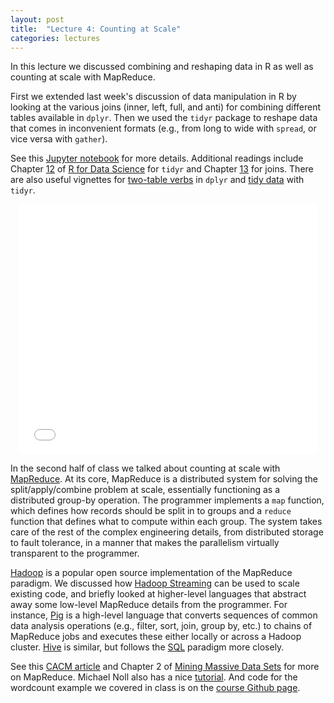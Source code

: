 ```yaml
---
layout: post
title:  "Lecture 4: Counting at Scale"
categories: lectures
---
```


In this lecture we discussed combining and reshaping data in R as well as counting at scale with MapReduce.

First we extended last week's discussion of data manipulation in R by looking at the various joins (inner, left, full, and anti) for combining different tables available in `dplyr`.
Then we used the `tidyr` package to reshape data that comes in inconvenient formats (e.g., from long to wide with `spread`, or vice versa with `gather`).

See this [Jupyter notebook](https://github.com/jhofman/msd2017/blob/master/lectures/lecture_4/combine_and_reshape_in_r.ipynb) for more details.
Additional readings include Chapter [12](http://r4ds.had.co.nz/tidy-data.html) of [R for Data Science](http://r4ds.had.co.nz/) for `tidyr` and Chapter [13](http://r4ds.had.co.nz/relational-data.html) for joins.
There are also useful vignettes for [two-table verbs](https://cran.r-project.org/web/packages/dplyr/vignettes/two-table.html) in `dplyr` and [tidy data](https://cran.r-project.org/web/packages/tidyr/vignettes/tidy-data.html) with `tidyr`.

<center>
<iframe src="//www.slideshare.net/slideshow/embed_code/key/7VTVGmJRVcQ1Ln" width="476" height="400" frameborder="0" marginwidth="0" marginheight="0" scrolling="no"></iframe>
</center>

In the second half of class we talked about counting at scale with [MapReduce](http://research.google.com/archive/mapreduce.html).
At its core, MapReduce is a distributed system for solving the split/apply/combine problem at scale, essentially functioning as a distributed group-by operation.
The programmer implements a ``map`` function, which defines how records should be split in to groups and a ``reduce`` function that defines what to compute within each group.
The system takes care of the rest of the complex engineering details, from distributed storage to fault tolerance, in a manner that makes the parallelism virtually transparent to the programmer.

[Hadoop](http://hadoop.apache.org/) is a popular open source implementation of the MapReduce paradigm.
We discussed how [Hadoop Streaming](https://hadoop.apache.org/docs/r1.2.1/streaming.html) can be used to scale existing code, and briefly looked at higher-level languages that abstract away some low-level MapReduce details from the programmer.
For instance, [Pig](http://pig.apache.org) is a high-level language that converts sequences of common data analysis operations (e.g., filter, sort, join, group by, etc.) to chains of MapReduce jobs and executes these either locally or across a Hadoop cluster.
[Hive](http://hive.apache.org) is similar, but follows the [SQL](https://en.wikipedia.org/wiki/SQL) paradigm more closely.

See this [CACM article](https://vgc.poly.edu/~juliana/courses/cs6093/Readings/dean-cacm2008.pdf) and Chapter 2 of [Mining Massive Data Sets](http://mmds.org/) for more on MapReduce.
Michael Noll also has a nice [tutorial](http://www.michael-noll.com/tutorials/writing-an-hadoop-mapreduce-program-in-python/).
And code for the wordcount example we covered in class is on the [course Github page](https://github.com/jhofman/msd2017/tree/master/lectures/lecture_4).